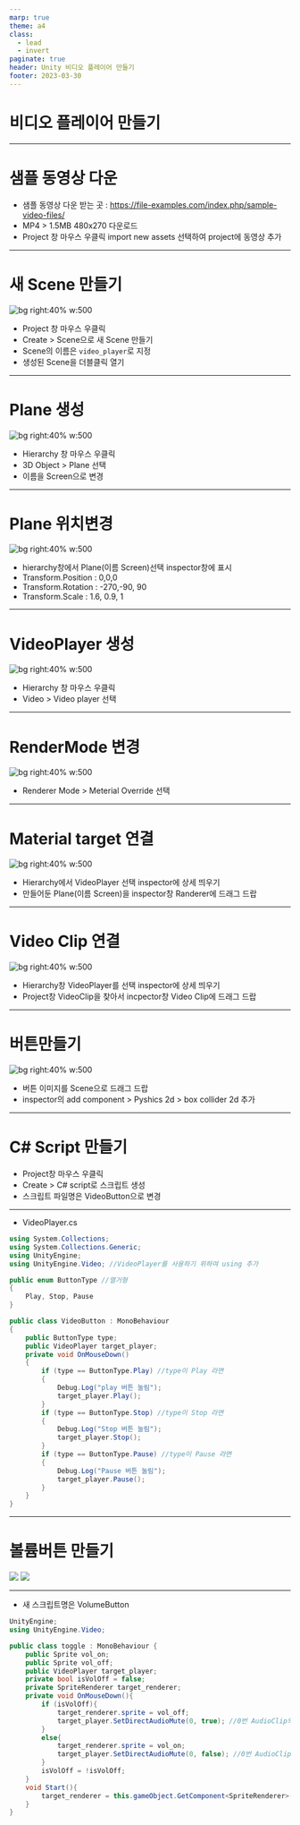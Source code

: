 ```yaml
---
marp: true
theme: a4
class:
  - lead
  - invert
paginate: true
header: Unity 비디오 플레이어 만들기
footer: 2023-03-30
---
```


# 비디오 플레이어 만들기

---

# 샘플 동영상 다운
- 샘플 동영상 다운 받는 곳 :  https://file-examples.com/index.php/sample-video-files/
- MP4 > 1.5MB 480x270 다운로드
- Project 창 마우스 우클릭 import new assets 선택하여 project에 동영상 추가

---

# 새 Scene 만들기
![bg right:40% w:500](../../Marp_images/Unity3d/videoplayer1.png)
- Project 창 마우스 우클릭
- Create > Scene으로 새 Scene 만들기
- Scene의 이름은 `video_player`로 지정
- 생성된 Scene을 더블클릭 열기

---
# Plane 생성
![bg right:40% w:500](../../Marp_images/Unity3d/videoplayer4.png)
- Hierarchy 창 마우스 우클릭
- 3D Object > Plane 선택
- 이름을 Screen으로 변경

---
# Plane 위치변경
![bg right:40% w:500](../../Marp_images/Unity3d/videoplayer8.png)
- hierarchy창에서 Plane(이름 Screen)선택 inspector창에 표시
- Transform.Position : 0,0,0
- Transform.Rotation : -270,-90, 90
- Transform.Scale : 1.6, 0.9, 1

---

# VideoPlayer 생성
![bg right:40% w:500](../../Marp_images/Unity3d/videoplayer2.png)
- Hierarchy 창 마우스 우클릭
- Video > Video player 선택

---

# RenderMode 변경
![bg right:40% w:500](../../Marp_images/Unity3d/videoplayer3.png)
- Renderer Mode > Meterial Override 선택

---

# Material target 연결
![bg right:40% w:500](../../Marp_images/Unity3d/videoplayer5.png)
- Hierarchy에서 VideoPlayer 선택 inspector에 상세 띄우기
- 만들어둔 Plane(이름 Screen)을 inspector창 Randerer에 드래그 드랍

---

# Video Clip 연결
![bg right:40% w:500](../../Marp_images/Unity3d/videoplayer6.png)
- Hierarchy창 VideoPlayer를 선택 inspector에 상세 띄우기
- Project창 VideoClip을 찾아서 incpector창 Video Clip에 드래그 드랍

---

# 버튼만들기
![bg right:40% w:500](../../Marp_images/Unity3d/videoplayer9.png)
- 버튼 이미지를 Scene으로 드래그 드랍
- inspector의 add component > Pyshics 2d > box collider 2d 추가

---

# C# Script 만들기
- Project창 마우스 우클릭
- Create > C# script로 스크립트 생성
- 스크립트 파일명은 VideoButton으로 변경

---
- VideoPlayer.cs
```C# script
using System.Collections;
using System.Collections.Generic;
using UnityEngine;
using UnityEngine.Video; //VideoPlayer를 사용하기 위하여 using 추가

public enum ButtonType //열거형
{
    Play, Stop, Pause
}

public class VideoButton : MonoBehaviour
{
    public ButtonType type;
    public VideoPlayer target_player;
    private void OnMouseDown()
    {
        if (type == ButtonType.Play) //type이 Play 라면
        {
            Debug.Log("play 버튼 눌림");
            target_player.Play();
        }
        if (type == ButtonType.Stop) //type이 Stop 라면
        {
            Debug.Log("Stop 버튼 눌림");
            target_player.Stop();
        }
        if (type == ButtonType.Pause) //type이 Pause 라면
        {
            Debug.Log("Pause 버튼 눌림");
            target_player.Pause();
        }
    }
}
```
---

# 볼륨버튼 만들기
![](../../Marp_images/Unity3d/Sound0.png)
![](../../Marp_images/Unity3d/Sound1.png)

---

- 새 스크립트명은 VolumeButton
```C# script
UnityEngine; 
using UnityEngine.Video;

public class toggle : MonoBehaviour {
    public Sprite vol_on;
    public Sprite vol_off;
    public VideoPlayer target_player;
    private bool isVolOff = false;
    private SpriteRenderer target_renderer;
    private void OnMouseDown(){
        if (isVolOff){
            target_renderer.sprite = vol_off;
            target_player.SetDirectAudioMute(0, true); //0번 AudioClip의 음소거 참(true)
        }
        else{
            target_renderer.sprite = vol_on;
            target_player.SetDirectAudioMute(0, false); //0번 AudioClip의 음소거 거짓(false)
        }
        isVolOff = !isVolOff;
    }
    void Start(){
        target_renderer = this.gameObject.GetComponent<SpriteRenderer>();
    }
}
```